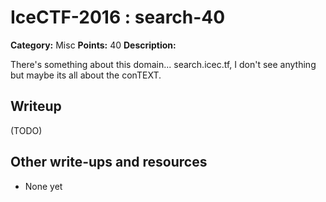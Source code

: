# IceCTF-2016 : search-40

**Category:** Misc
**Points:** 40
**Description:**

There's something about this domain... search.icec.tf, I don't see anything but maybe its all about the conTEXT.

## Writeup

(TODO)

## Other write-ups and resources

* None yet